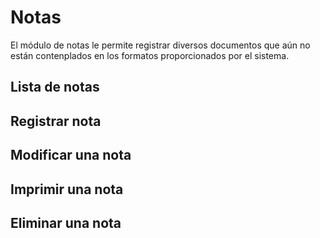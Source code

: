 # Notas

El módulo de notas le permite registrar diversos documentos que aún no están contenplados en los formatos proporcionados por el sistema.

## Lista de notas

## Registrar nota

## Modificar una nota

## Imprimir una nota

## Eliminar una nota
